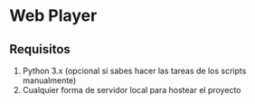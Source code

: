 # Web Player

## Requisitos
1. Python 3.x (opcional si sabes hacer las tareas de los scripts manualmente)
2. Cualquier forma de servidor local para hostear el proyecto
